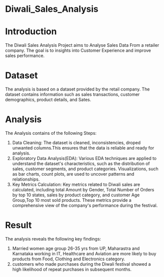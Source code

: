 # Diwali_Sales_Analysis

# Introduction
The Diwali Sales Analysis Project aims to Analyse Sales Data From a retailer company. The goal is to insights into Customer Experience and improve sales performance.

# Dataset
The analysis is based on a dataset provided by the retail company. The dataset contains information such as sales transactions, customer demographics, product details, and Sates.

# Analysis
The Analysis contains of the following Steps:
1. Data Cleaning: The dataset is cleaned, inconsistencies, droped unwanted columns.This ensures that the data is reliable and ready for analysis.
2. Exploratory Data Analysis(EDA): Various EDA techniques are applied to understand the dataset's characteristics, such as the distribution of sales, customer segments, and product categories. Visualizations, such as bar charts, count plots, are used to uncover patterns and relationships. 
3. Key Metrics Calculation: Key metrics related to Diwali sales are calculated, including total Amount by Gender, Total Number of Orders by top 10 states, sales by product category, and customer Age Group,Top 10 most sold products. These metrics provide a comprehensive view of the company's performance during the festival.

# Result
The analysis reveals the following key findings:
1. Married women age group 26-35 yrs from UP,  Maharastra and Karnataka working in IT, Healthcare and Aviation are more likely to buy products from Food, Clothing and Electronics category.
2. customers who made purchases during the Diwali festival showed a high likelihood of repeat purchases in subsequent months.
